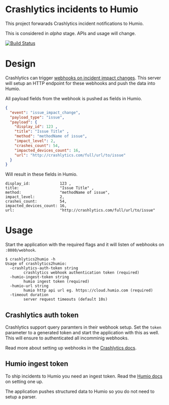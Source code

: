 # Crashlytics incidents to Humio

This project forwarads Crashlytics incident notifications to Humio.

This is considered in *alpha* stage. APIs and usage will change.

[![Build Status](https://travis-ci.com/lunarway/crashlytics2humio.svg?branch=master)](https://travis-ci.com/lunarway/crashlytics2humio)

# Design

Crashlytics can trigger [webhooks on incident impact changes](https://docs.fabric.io/android/crashlytics/custom-web-hooks.html?web%20hooks#custom-web-hooks).
This server will setup an HTTP endpoint for these webhooks and push the data into Humio.

All payload fields from the webhook is pushed as fields in Humio.

```json
{
  "event": "issue_impact_change",
  "payload_type": "issue",
  "payload": {
    "display_id": 123 ,
    "title": "Issue Title" ,
    "method": "methodName of issue",
    "impact_level": 2,
    "crashes_count": 54,
    "impacted_devices_count": 16,
    "url": "http://crashlytics.com/full/url/to/issue"
  }
}
```

Will result in these fields in Humio.

```
display_id:             123 ,
title:                  "Issue Title" ,
method:                 "methodName of issue",
impact_level:           2,
crashes_count:          54,
impacted_devices_count: 16,
url:                    "http://crashlytics.com/full/url/to/issue"
```

# Usage

Start the application with the required flags and it will listen of webhooks on `:8080/webhook`.

```
$ crashlytics2humio -h
Usage of crashlytics2humio:
  -crashlytics-auth-token string
    	crashlytics webhook authentication token (required)
  -humio-ingest-token string
    	humio ingest token (required)
  -humio-url string
    	humio http api url eg. https://cloud.humio.com (required)
  -timeout duration
    	server request timeouts (default 10s)
```

## Crashlytics auth token

Crashlytics support query paramters in their webhook setup.
Set the `token` parameter to a generated token and start the application with this as well.
This will ensure to authenticated all incomminig webhooks.

Read more about setting up webhooks in the [Crashlytics docs](https://docs.fabric.io/android/crashlytics/custom-web-hooks.html).

## Humio ingest token

To ship incidents to Humio you need an ingest token.
Read the [Humio docs](https://docs.humio.com/sending-data-to-humio/ingest-tokens/) on setting one up.

The application pushes structured data to Humio so you do not need to setup a parser.
